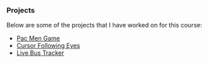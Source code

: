 
### Projects
Below are some of the projects that I have worked on for this course:<br>
- <a href="https://zkm5022.github.io/pac/README.html"> Pac Men Game</a>
- <a href="https://zkm5022.github.io/eyes/README.html"> Cursor Following Eyes</a>
- <a href="https://zkm5022.github.io/bus/README.html"> Live Bus Tracker</a>
